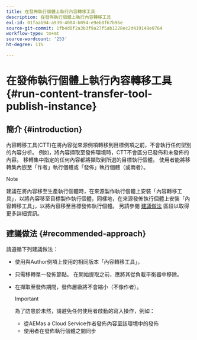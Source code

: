 ```yaml
---
title: 在發佈執行個體上執行內容轉移工具
description: 在發佈執行個體上執行內容轉移工具
exl-id: 01faab94-a939-4004-b094-e9eb8f67b96e
source-git-commit: 1fb4d0f2a3b3f9a27f5ab1228ec2d419149e0764
workflow-type: tm+mt
source-wordcount: '253'
ht-degree: 11%

---
```


# 在發佈執行個體上執行內容轉移工具 {#run-content-transfer-tool-publish-instance}

## 簡介 {#introduction}

內容轉移工具(CTT)在將內容從來源例項轉移到目標例項之前，不會執行任何型別的內容分析。 例如，將內容擷取至發佈環境時，CTT不會區分已發佈和未發佈的內容。 移轉集中指定的任何內容都將擷取到所選的目標執行個體。 使用者能將移轉集內嵌至「作者」執行個體或「發佈」執行個體（或兩者）。

>[!NOTE]
>建議在將內容移至生產執行個體時，在來源製作執行個體上安裝「內容轉移工具」，以將內容移至目標製作執行個體，同樣地，在來源發佈執行個體上安裝「內容轉移工具」，以將內容移至目標發佈執行個體。 另請參閱 [建議做法](#recommended-approach) 區段以取得更多詳細資訊。

## 建議做法 {#recommended-approach}

請遵循下列建議做法：

* 使用與Author例項上使用的相同版本「內容轉移工具」。

* 只需移轉單一發佈節點。 在開始提取之前，應將其從負載平衡器中移除。

* 在擷取至發佈期間，發佈層級將不會縮小（不像作者）。

   >[!IMPORTANT]
   >為了防患於未然，請避免任何使用者啟動的寫入操作，例如：
   > * 從AEMas a Cloud Service作者發佈內容至該環境中的發佈
   > * 使用者在發佈執行個體之間同步

